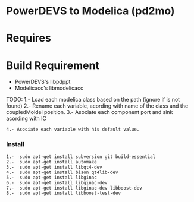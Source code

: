 PowerDEVS to Modelica (pd2mo)
=============================

Requires
========

Build Requirement
=================
 * PowerDEVS's libpdppt 
 * Modelicacc's libmodelicacc


TODO:
	1.- Load each modelica class based on the path (ignore if is not found)
	2.- Rename each variable, acording with name of the class and the coupledMoldel position.
	3.- Asociate each component port and sink acording with IC
	
	4.- Asociate each variable with his default value.

### Install ###
    1.-  sudo apt-get install subversion git build-essential
    2.-  sudo apt-get install automake
    3.-  sudo apt-get install libqt4-dev
    4.-  sudo apt-get install bison qt4lib-dev
    5.-  sudo apt-get install libginac
    6.-  sudo apt-get install libginac-dev
    7.-  sudo apt-get install libginac-dev libboost-dev
    8.-  sudo apt-get install libboost-test-dev
  
